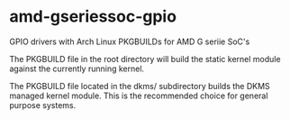 # amd-gseriessoc-gpio

GPIO drivers with Arch Linux PKGBUILDs for AMD G seriie SoC's

The PKGBUILD file in the root directory will build the static kernel module against the currently running kernel.

The PKGBUILD file located in the dkms/ subdirectory builds the DKMS managed kernel module. This is the recommended choice for general purpose systems.
